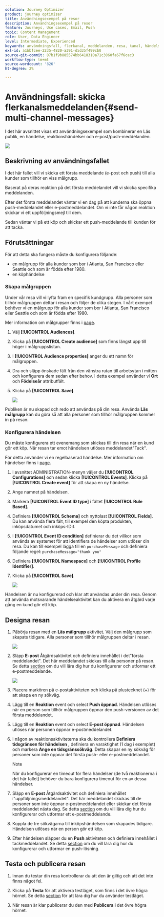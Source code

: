 ```yaml
---
solution: Journey Optimizer
product: journey optimizer
title: Användningsexempel på resor
description: Användningsexempel på resor
feature: Journeys, Use cases, Email, Push
topic: Content Management
role: User, Data Engineer
level: Intermediate, Experienced
keywords: användningsfall, flerkanal, meddelanden, resa, kanal, händelser, push
exl-id: a1bbfcee-2235-4820-a391-d5d35f499cb0
source-git-commit: 07b1f9b885574bb6418310a71c3060fa67f6cac3
workflow-type: tm+mt
source-wordcount: '826'
ht-degree: 2%

---
```


# Användningsfall: skicka flerkanalsmeddelanden{#send-multi-channel-messages}

I det här avsnittet visas ett användningsexempel som kombinerar en Läs publik, en händelse, reaktionshändelser och e-post/push-meddelanden.

![](assets/jo-uc1.png)

## Beskrivning av användningsfallet

I det här fallet vill vi skicka ett första meddelande (e-post och push) till alla kunder som tillhör en viss målgrupp.

Baserat på deras reaktion på det första meddelandet vill vi skicka specifika meddelanden.

Efter det första meddelandet väntar vi en dag på att kunderna ska öppna push-meddelandet eller e-postmeddelandet. Om vi inte får någon reaktion skickar vi ett uppföljningsmejl till dem.

Sedan väntar vi på ett köp och skickar ett push-meddelande till kunden för att tacka.

## Förutsättningar

För att detta ska fungera måste du konfigurera följande:

* en målgrupp för alla kunder som bor i Atlanta, San Francisco eller Seattle och som är födda efter 1980.
* en köphändelse

### Skapa målgruppen

Under vår resa vill vi lyfta fram en specifik kundgrupp. Alla personer som tillhör målgruppen deltar i resan och följer de olika stegen. I vårt exempel behöver vi en målgrupp för alla kunder som bor i Atlanta, San Francisco eller Seattle och som är födda efter 1980.

Mer information om målgrupper finns i [page](../audience/about-audiences.md).

1. Välj **[!UICONTROL Audiences]**.

1. Klicka på **[!UICONTROL Create audience]** som finns längst upp till höger i målgruppslistan.

1. I **[!UICONTROL Audience properties]** anger du ett namn för målgruppen.

1. Dra och släpp önskade fält från den vänstra rutan till arbetsytan i mitten och konfigurera dem sedan efter behov. I detta exempel använder vi **Ort** och **Födelseår** attributfält.

1. Klicka på **[!UICONTROL Save]**.

   ![](assets/add-attributes.png)

Publiken är nu skapad och redo att användas på din resa. Använda **Läs målgrupp** kan du göra så att alla personer som tillhör målgruppen kommer in på resan.

### Konfigurera händelsen

Du måste konfigurera ett evenemang som skickas till din resa när en kund gör ett köp. När resan tar emot händelsen utlöses meddelandet&quot;Tack&quot;.

För detta använder vi en regelbaserad händelse. Mer information om händelser finns i [page](../event/about-events.md).

1. I avsnittet ADMINISTRATION-menyn väljer du **[!UICONTROL Configurations]** och sedan klicka **[!UICONTROL Events]**. Klicka på **[!UICONTROL Create event]** för att skapa en ny händelse.

1. Ange namnet på händelsen.

1. Markera **[!UICONTROL Event ID type]** i fältet **[!UICONTROL Rule Based]**.

1. Definiera **[!UICONTROL Schema]** och nyttolast **[!UICONTROL Fields]**. Du kan använda flera fält, till exempel den köpta produkten, inköpsdatumet och inköps-ID:t.

1. I **[!UICONTROL Event ID condition]** definierar du det villkor som används av systemet för att identifiera de händelser som utlöser din resa. Du kan till exempel lägga till en `purchaseMessage` och definiera följande regel: `purchaseMessage="thank you"`

1. Definiera **[!UICONTROL Namespace]** och **[!UICONTROL Profile Identifier]**.

1. Klicka på **[!UICONTROL Save]**.

   ![](assets/jo-uc2.png)

Händelsen är nu konfigurerad och klar att användas under din resa. Genom att använda motsvarande händelseaktivitet kan du aktivera en åtgärd varje gång en kund gör ett köp.

## Designa resan

1. Påbörja resan med en **Läs målgrupp** aktivitet. Välj den målgrupp som skapats tidigare. Alla personer som tillhör målgruppen deltar i resan.

   ![](assets/jo-uc4.png)

1. Släpp **E-post** Åtgärdsaktivitet och definiera innehållet i det&quot;första meddelandet&quot;. Det här meddelandet skickas till alla personer på resan. Se detta [section](../email/create-email.md) om du vill lära dig hur du konfigurerar och utformar ett e-postmeddelande.

   ![](assets/jo-uc5.png)

1. Placera markören på e-postaktiviteten och klicka på plustecknet (+) för att skapa en ny sökväg.

1. Lägg till en **Reaktion** event och select **Push öppnad**. Händelsen utlöses när en person som tillhör målgruppen öppnar den push-versionen av det första meddelandet.

1. Lägg till en **Reaktion** event och select **E-post öppnad**. Händelsen utlöses när personen öppnar e-postmeddelandet.

1. I någon av reaktionsaktiviteterna ska du kontrollera **Definiera tidsgränsen för händelsen** , definiera en varaktighet (1 dag i exemplet) och markera **Ange en tidsgränssökväg**. Detta skapar en ny sökväg för personer som inte öppnar det första push- eller e-postmeddelandet.

   >[!NOTE]
   >
   >När du konfigurerar en timeout för flera händelser (de två reaktionerna i det här fallet) behöver du bara konfigurera timeout för en av dessa händelser.

1. Släpp en **E-post** Åtgärdsaktivitet och definiera innehållet i&quot;uppföljningsmeddelandet&quot;. Det här meddelandet skickas till de personer som inte öppnar e-postmeddelandet eller skickar det första meddelandet nästa dag. Se detta [section](../email/create-email.md) om du vill lära dig hur du konfigurerar och utformar ett e-postmeddelande.

1. Koppla de tre sökvägarna till inköpshändelsen som skapades tidigare. Händelsen utlöses när en person gör ett köp.

1. Efter händelsen släpper du en **Push** aktiviteten och definiera innehållet i tackmeddelandet. Se detta [section](../push/create-push.md) om du vill lära dig hur du konfigurerar och utformar en push-lösning.

## Testa och publicera resan

1. Innan du testar din resa kontrollerar du att den är giltig och att det inte finns något fel.

1. Klicka på **Testa** för att aktivera testläget, som finns i det övre högra hörnet. Se detta [section](testing-the-journey.md) för att lära dig hur du använder testläget.

1. När resan är klar publicerar du den med **Publicera** i det övre högra hörnet.
